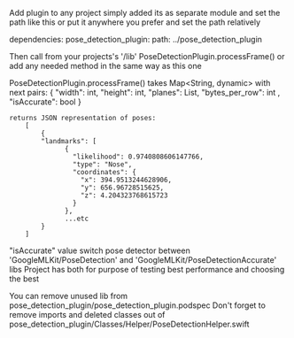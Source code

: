 Add plugin to any project simply added its as separate module and set the path like this
or put it anywhere you prefer and set the path relatively

dependencies:
  pose_detection_plugin:
    path: ../pose_detection_plugin

Then call from your projects's '/lib' PoseDetectionPlugin.processFrame()
or add any needed method in the same way as this one

PoseDetectionPlugin.processFrame()
    takes Map<String, dynamic> with next pairs:
        {     "width": int,
              "height": int,
              "planes": List<Uint8List>,
              "bytes_per_row": int  ,
              "isAccurate": bool        }

    returns JSON representation of poses:
        [
            {
            "landmarks": [
                  {
                    "likelihood": 0.9740808606147766,
                    "type": "Nose",
                    "coordinates": {
                      "x": 394.9513244628906,
                      "y": 656.96728515625,
                      "z": 4.204323768615723
                    }
                  },
                  ...etc
            }
        ]

  "isAccurate" value switch pose detector between 'GoogleMLKit/PoseDetection' and 'GoogleMLKit/PoseDetectionAccurate' libs
   Project has both for purpose of testing best performance and choosing the best

   You can remove unused lib from pose_detection_plugin/pose_detection_plugin.podspec
   Don't forget to remove imports and deleted classes out of pose_detection_plugin/Classes/Helper/PoseDetectionHelper.swift

